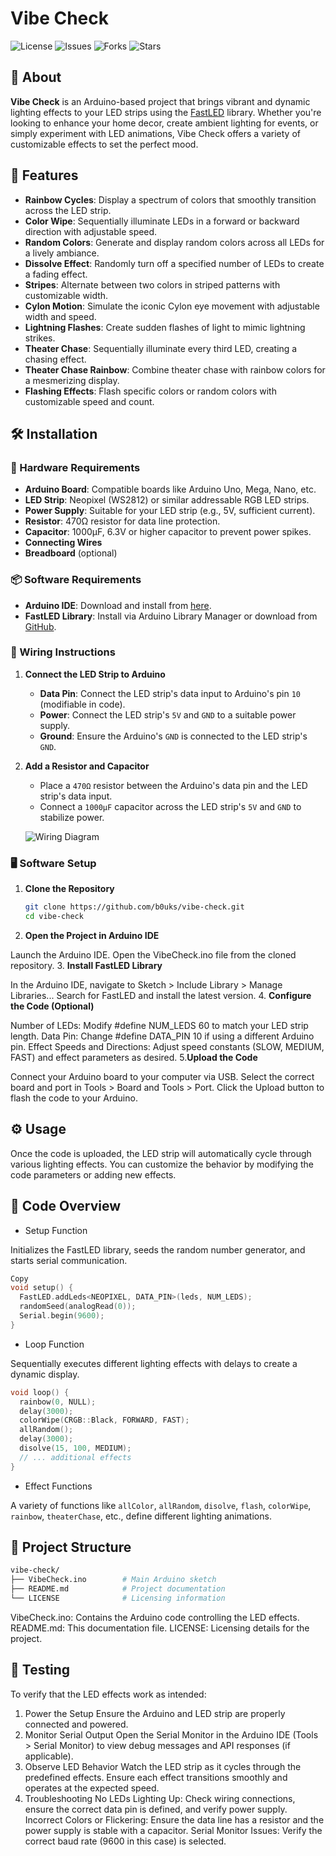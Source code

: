 # Vibe Check

![License](https://img.shields.io/github/license/b0uks/vibe-check)
![Issues](https://img.shields.io/github/issues/b0uks/vibe-check)
![Forks](https://img.shields.io/github/forks/b0uks/vibe-check)
![Stars](https://img.shields.io/github/stars/b0uks/vibe-check)

## 📖 About

**Vibe Check** is an Arduino-based project that brings vibrant and dynamic lighting effects to your LED strips using the [FastLED](https://fastled.io/) library. Whether you're looking to enhance your home decor, create ambient lighting for events, or simply experiment with LED animations, Vibe Check offers a variety of customizable effects to set the perfect mood.

## 🚀 Features

- **Rainbow Cycles**: Display a spectrum of colors that smoothly transition across the LED strip.
- **Color Wipe**: Sequentially illuminate LEDs in a forward or backward direction with adjustable speed.
- **Random Colors**: Generate and display random colors across all LEDs for a lively ambiance.
- **Dissolve Effect**: Randomly turn off a specified number of LEDs to create a fading effect.
- **Stripes**: Alternate between two colors in striped patterns with customizable width.
- **Cylon Motion**: Simulate the iconic Cylon eye movement with adjustable width and speed.
- **Lightning Flashes**: Create sudden flashes of light to mimic lightning strikes.
- **Theater Chase**: Sequentially illuminate every third LED, creating a chasing effect.
- **Theater Chase Rainbow**: Combine theater chase with rainbow colors for a mesmerizing display.
- **Flashing Effects**: Flash specific colors or random colors with customizable speed and count.

## 🛠️ Installation

### 🔧 Hardware Requirements

- **Arduino Board**: Compatible boards like Arduino Uno, Mega, Nano, etc.
- **LED Strip**: Neopixel (WS2812) or similar addressable RGB LED strips.
- **Power Supply**: Suitable for your LED strip (e.g., 5V, sufficient current).
- **Resistor**: 470Ω resistor for data line protection.
- **Capacitor**: 1000µF, 6.3V or higher capacitor to prevent power spikes.
- **Connecting Wires**
- **Breadboard** (optional)

### 📦 Software Requirements

- **Arduino IDE**: Download and install from [here](https://www.arduino.cc/en/software).
- **FastLED Library**: Install via Arduino Library Manager or download from [GitHub](https://github.com/FastLED/FastLED).

### 🔌 Wiring Instructions

1. **Connect the LED Strip to Arduino**
   - **Data Pin**: Connect the LED strip's data input to Arduino's pin `10` (modifiable in code).
   - **Power**: Connect the LED strip's `5V` and `GND` to a suitable power supply.
   - **Ground**: Ensure the Arduino's `GND` is connected to the LED strip's `GND`.

2. **Add a Resistor and Capacitor**
   - Place a `470Ω` resistor between the Arduino's data pin and the LED strip's data input.
   - Connect a `1000µF` capacitor across the LED strip's `5V` and `GND` to stabilize power.

   ![Wiring Diagram]([path/to/wiring-diagram.png](https://github.com/b0uks/reactive_LED/blob/main/LED_IDA_bb.pdf))

### 🖥️ Software Setup

1. **Clone the Repository**

   ```bash
   git clone https://github.com/b0uks/vibe-check.git
   cd vibe-check
   ```
2. **Open the Project in Arduino IDE**

Launch the Arduino IDE.
Open the VibeCheck.ino file from the cloned repository.
3. **Install FastLED Library**

In the Arduino IDE, navigate to Sketch > Include Library > Manage Libraries...
Search for FastLED and install the latest version.
4. **Configure the Code (Optional)**

Number of LEDs: Modify #define NUM_LEDS 60 to match your LED strip length.
Data Pin: Change #define DATA_PIN 10 if using a different Arduino pin.
Effect Speeds and Directions: Adjust speed constants (SLOW, MEDIUM, FAST) and effect parameters as desired.
5.**Upload the Code**

Connect your Arduino board to your computer via USB.
Select the correct board and port in Tools > Board and Tools > Port.
Click the Upload button to flash the code to your Arduino.
## ⚙️ Usage
Once the code is uploaded, the LED strip will automatically cycle through various lighting effects. You can customize the behavior by modifying the code parameters or adding new effects.

## 📜 Code Overview
- Setup Function

Initializes the FastLED library, seeds the random number generator, and starts serial communication.

```cpp
Copy
void setup() { 
  FastLED.addLeds<NEOPIXEL, DATA_PIN>(leds, NUM_LEDS);
  randomSeed(analogRead(0));
  Serial.begin(9600);
}
```
- Loop Function

Sequentially executes different lighting effects with delays to create a dynamic display.

```cpp
void loop() { 
  rainbow(0, NULL);
  delay(3000);
  colorWipe(CRGB::Black, FORWARD, FAST);
  allRandom();
  delay(3000);
  disolve(15, 100, MEDIUM);
  // ... additional effects
}
```
- Effect Functions

A variety of functions like `allColor`, `allRandom`, `disolve`, `flash`, `colorWipe`, `rainbow`, `theaterChase`, etc., define different lighting animations.

## 📁 Project Structure
```bash
vibe-check/
├── VibeCheck.ino        # Main Arduino sketch
├── README.md            # Project documentation
└── LICENSE              # Licensing information
```
VibeCheck.ino: Contains the Arduino code controlling the LED effects.
README.md: This documentation file.
LICENSE: Licensing details for the project.
## 🧪 Testing
To verify that the LED effects work as intended:
1. Power the Setup
Ensure the Arduino and LED strip are properly connected and powered.
2. Monitor Serial Output
Open the Serial Monitor in the Arduino IDE (Tools > Serial Monitor) to view debug messages and API responses (if applicable).
3. Observe LED Behavior
Watch the LED strip as it cycles through the predefined effects. Ensure each effect transitions smoothly and operates at the expected speed.
4. Troubleshooting
No LEDs Lighting Up: Check wiring connections, ensure the correct data pin is defined, and verify power supply.
Incorrect Colors or Flickering: Ensure the data line has a resistor and the power supply is stable with a capacitor.
Serial Monitor Issues: Verify the correct baud rate (9600 in this case) is selected.

